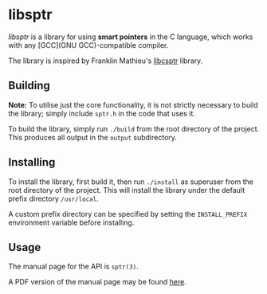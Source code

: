 libsptr
=======

*libsptr* is a library for using **smart pointers** in the C language, which works with any [GCC](GNU GCC)-compatible compiler.

The library is inspired by Franklin Mathieu's [libcsptr][GitHub Snaipe/libcsptr] library.

Building
--------

**Note:** To utilise just the core functionality, it is not strictly necessary to build the library; simply include `sptr.h` in the code that uses it.

To build the library, simply run `./build` from the root directory of the project. This produces all output in the `output` subdirectory.

Installing
----------

To install the library, first build it, then run `./install` as superuser from the root directory of the project. This will install the library under the default prefix directory `/usr/local`.

A custom prefix directory can be specified by setting the `INSTALL_PREFIX` environment variable before installing.

Usage
-----

The manual page for the API is `sptr(3)`.

A PDF version of the manual page may be found [here](https://bitbucket.org/alexreg/libsptr/downloads/sptr.pdf).

[GNU GCC]: https://gcc.gnu.org

[GitHub Snaipe/libcsptr]: https://github.com/Snaipe/libcsptr
